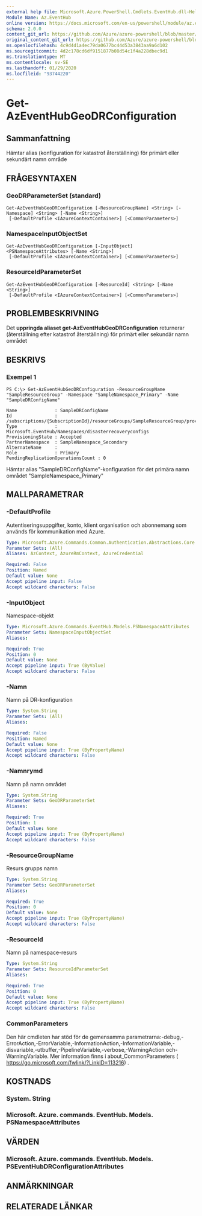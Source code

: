 ```yaml
---
external help file: Microsoft.Azure.PowerShell.Cmdlets.EventHub.dll-Help.xml
Module Name: Az.EventHub
online version: https://docs.microsoft.com/en-us/powershell/module/az.eventhub/get-azeventhubGeodrconfiguration
schema: 2.0.0
content_git_url: https://github.com/Azure/azure-powershell/blob/master/src/EventHub/EventHub/help/Get-AzEventHubGeoDRConfiguration.md
original_content_git_url: https://github.com/Azure/azure-powershell/blob/master/src/EventHub/EventHub/help/Get-AzEventHubGeoDRConfiguration.md
ms.openlocfilehash: 4c9d4d1a4ec79da0677bc44d53a3843aa9a6d102
ms.sourcegitcommit: 4d2c178cd6df9151877b08d54c1f4a228dbec9d1
ms.translationtype: MT
ms.contentlocale: sv-SE
ms.lasthandoff: 01/29/2020
ms.locfileid: "93744220"
---
```

# Get-AzEventHubGeoDRConfiguration

## Sammanfattning
Hämtar alias (konfiguration för katastrof återställning) för primärt eller sekundärt namn område

## FRÅGESYNTAXEN

### GeoDRParameterSet (standard)
```
Get-AzEventHubGeoDRConfiguration [-ResourceGroupName] <String> [-Namespace] <String> [-Name <String>]
 [-DefaultProfile <IAzureContextContainer>] [<CommonParameters>]
```

### NamespaceInputObjectSet
```
Get-AzEventHubGeoDRConfiguration [-InputObject] <PSNamespaceAttributes> [-Name <String>]
 [-DefaultProfile <IAzureContextContainer>] [<CommonParameters>]
```

### ResourceIdParameterSet
```
Get-AzEventHubGeoDRConfiguration [-ResourceId] <String> [-Name <String>]
 [-DefaultProfile <IAzureContextContainer>] [<CommonParameters>]
```

## PROBLEMBESKRIVNING
Det **uppringda aliaset get-AzEventHubGeoDRConfiguration** returnerar (återställning efter katastrof återställning) för primärt eller sekundär namn området

## BESKRIVS

### Exempel 1
```
PS C:\> Get-AzEventHubGeoDRConfiguration -ResourceGroupName "SampleResourceGroup" -Namespace "SampleNamespace_Primary" -Name "SampleDRConfigName"

Name              : SampleDRConfigName
Id                : /subscriptions/{SubscriptionId}/resourceGroups/SampleResourceGroup/providers/Microsoft.EventHub/namespaces/SampleNamespace_Primary/disasterRecoveryConfigs/SampleDRConfigName
Type              : Microsoft.EventHub/Namespaces/disasterrecoveryconfigs
ProvisioningState : Accepted
PartnerNamespace  : SampleNamespace_Secondary
AlternateName     :
Role              : Primary
PendingReplicationOperationsCount : 0
```

Hämtar alias "SampleDRConfigName"-konfiguration för det primära namn området "SampleNamespace_Primary"

## MALLPARAMETRAR

### -DefaultProfile
Autentiseringsuppgifter, konto, klient organisation och abonnemang som används för kommunikation med Azure.

```yaml
Type: Microsoft.Azure.Commands.Common.Authentication.Abstractions.Core.IAzureContextContainer
Parameter Sets: (All)
Aliases: AzContext, AzureRmContext, AzureCredential

Required: False
Position: Named
Default value: None
Accept pipeline input: False
Accept wildcard characters: False
```

### -InputObject
Namespace-objekt

```yaml
Type: Microsoft.Azure.Commands.EventHub.Models.PSNamespaceAttributes
Parameter Sets: NamespaceInputObjectSet
Aliases:

Required: True
Position: 0
Default value: None
Accept pipeline input: True (ByValue)
Accept wildcard characters: False
```

### -Namn
Namn på DR-konfiguration

```yaml
Type: System.String
Parameter Sets: (All)
Aliases:

Required: False
Position: Named
Default value: None
Accept pipeline input: True (ByPropertyName)
Accept wildcard characters: False
```

### -Namnrymd
Namn på namn området

```yaml
Type: System.String
Parameter Sets: GeoDRParameterSet
Aliases:

Required: True
Position: 1
Default value: None
Accept pipeline input: True (ByPropertyName)
Accept wildcard characters: False
```

### -ResourceGroupName
Resurs grupps namn

```yaml
Type: System.String
Parameter Sets: GeoDRParameterSet
Aliases:

Required: True
Position: 0
Default value: None
Accept pipeline input: True (ByPropertyName)
Accept wildcard characters: False
```

### -ResourceId
Namn på namespace-resurs

```yaml
Type: System.String
Parameter Sets: ResourceIdParameterSet
Aliases:

Required: True
Position: 0
Default value: None
Accept pipeline input: True (ByPropertyName)
Accept wildcard characters: False
```

### CommonParameters
Den här cmdleten har stöd för de gemensamma parametrarna:-debug,-ErrorAction,-ErrorVariable,-InformationAction,-InformationVariable,-disvariable,-utbuffer,-PipelineVariable,-verbose,-WarningAction och-WarningVariable. Mer information finns i about_CommonParameters ( https://go.microsoft.com/fwlink/?LinkID=113216) .

## KOSTNADS

### System. String

### Microsoft. Azure. commands. EventHub. Models. PSNamespaceAttributes

## VÄRDEN

### Microsoft. Azure. commands. EventHub. Models. PSEventHubDRConfigurationAttributes

## ANMÄRKNINGAR

## RELATERADE LÄNKAR
